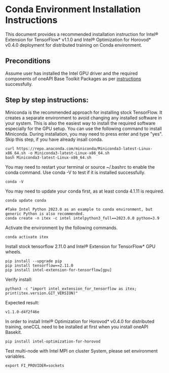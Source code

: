 # Conda Environment Installation Instructions

This document provides a recommended installation instruction for Intel® Extension for TensorFlow* v1.1.0 and Intel® Optimization for Horovod* v0.4.0 deployment for distributed training on Conda environment.    

## Preconditions
Assume user has installed the Intel GPU driver and the required components of oneAPI Base Toolkit Packages as per [instructions](../install_for_gpu.md#install_oneapi_base_toolkit_packages) successfully. 


## Step by step instructions:

Miniconda is the recommended approach for installing stock TensorFlow. It creates a separate environment to avoid changing any installed software in your system. This is also the easiest way to install the required software especially for the GPU setup.
You can use the following command to install Miniconda. During installation, you may need to press enter and type "yes". Skip this step, if you have already insall conda.

```
curl https://repo.anaconda.com/miniconda/Miniconda3-latest-Linux-x86_64.sh -o Miniconda3-latest-Linux-x86_64.sh
bash Miniconda3-latest-Linux-x86_64.sh
```

You may need to restart your terminal or source ~/.bashrc to enable the conda command. Use conda -V to test if it is installed successfully.
```
conda -V
```
You may need to update your conda first, as at least conda 4.1.11 is required.
```
conda update conda

#Take Intel Python 2023.0 as an example to conda environment, but generic Python is also recommended.
conda create -n itex -c intel intelpython3_full==2023.0.0 python=3.9
```

Activate the environment by the following commands.
```
conda activate itex
```
Install stock tensorflow 2.11.0 and Intel® Extension for TensorFlow* GPU wheels.
```
pip install --upgrade pip
pip install tensorflow==2.11.0
pip install intel-extension-for-tensorflow[gpu]
```
Verify install:
```
python3 -c "import intel_extension_for_tensorflow as itex; print(itex.version.GIT_VERSION)"
```
Expected result:
```
v1.1.0-d4f2f46e
```

In order to install Intel® Optimization for Horovod* v0.4.0 for distributed training, oneCCL need to be installed at first when you install oneAPI Basekit.

```
pip install intel-optimization-for-horovod
```

Test multi-node with Intel MPI on cluster System, please set environment variables.
```
export FI_PROVIDER=sockets
```
